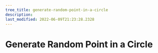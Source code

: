 ```yaml
---
tree_title: generate-random-point-in-a-circle
description: 
last_modified: 2022-06-09T21:23:28.2328
---
```


# Generate Random Point in a Circle
